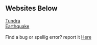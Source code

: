 ## Websites Below
<a href="tundra/tundra.html">Tundra</a>
<br>
<a href="earthquake/earthquake.html">Earthquake</a>
<br>
<br>
Find a bug or spellig error? report it <a href="https://github.com/GanOnsauce/school/issues?q=is%3Aissue+is%3Aopen+sort%3Aupdated-desc
">Here</a> 

